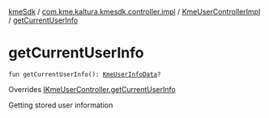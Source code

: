 [kmeSdk](../../index.md) / [com.kme.kaltura.kmesdk.controller.impl](../index.md) / [KmeUserControllerImpl](index.md) / [getCurrentUserInfo](./get-current-user-info.md)

# getCurrentUserInfo

`fun getCurrentUserInfo(): `[`KmeUserInfoData`](../../com.kme.kaltura.kmesdk.rest.response.user/-kme-user-info-data/index.md)`?`

Overrides [IKmeUserController.getCurrentUserInfo](../../com.kme.kaltura.kmesdk.controller/-i-kme-user-controller/get-current-user-info.md)

Getting stored user information

